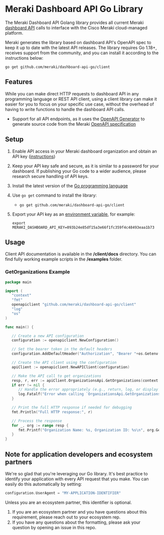 # Meraki Dashboard API Go Library

The Meraki Dashboard API Golang library provides all current Meraki [dashboard API](https://developer.cisco.com/meraki/api-v1/) 
calls to interface with the Cisco Meraki cloud-managed platform.

Meraki generates the library based on dashboard API's OpenAPI spec to keep it up to date with the latest API releases.
The library requires Go 1.18+, receives support from the community, and you can install it according to the instructions below:

```shell
go get github.com/meraki/dashboard-api-go/client
```

## Features

While you can make direct HTTP requests to dashboard API in any programming language or REST API client, using a client library can make it easier for you to focus on your specific use case, without the overhead of having to write functions to handle the dashboard API calls.

* Support for all API endpoints, as it uses the [OpenAPI Generator](https://openapi-generator.tech) to generate source code from the Meraki [OpenAPI specification](https://api.meraki.com/api/v1/openapiSpec)

## Setup

1. Enable API access in your Meraki dashboard organization and obtain an API key ([instructions](https://documentation.meraki.com/zGeneral_Administration/Other_Topics/The_Cisco_Meraki_Dashboard_API))

2. Keep your API key safe and secure, as it is similar to a password for your dashboard. If publishing your Go code to a wider audience, please research secure handling of API keys.

3. Install the latest version of the [Go programming language](https://golang.org/doc/install)

4. Use `go get` command to install the library:
    * `go get github.com/meraki/dashboard-api-go/client`
   
5. Export your API key as an [environment variable](https://www.twilio.com/blog/2017/01/how-to-set-environment-variables.html), for example:

    ```shell
    export MERAKI_DASHBOARD_API_KEY=093b24e85df15a3e66f1fc359f4c48493eaa1b73
    ```

## Usage

Client API documentation is available in the **/client/docs** directory.
You can find fully working example scripts in the **/examples** folder.

### GetOrganizations Example

```go
package main

import (
   "context"
   "fmt"
   openapiclient "github.com/meraki/dashboard-api-go/client"
   "log"
   "os"
)

func main() {

   // Create a new API configuration
   configuration := openapiclient.NewConfiguration()

   // Set the bearer token in the default headers
   configuration.AddDefaultHeader("Authorization", "Bearer "+os.Getenv("MERAKI_DASHBOARD_API_KEY"))

   // Create the API client using the configuration
   apiClient := openapiclient.NewAPIClient(configuration)

   // Make the API call to get organizations
   resp, r, err := apiClient.OrganizationsApi.GetOrganizations(context.Background()).Execute()
   if err != nil {
      // Handle the error appropriately (e.g., return, log, or display a user-friendly message)
      log.Fatalf("Error when calling `OrganizationsApi.GetOrganizations`: %v\n", err)
   }

   // Print the full HTTP response if needed for debugging
   fmt.Println("Full HTTP response:", r)

   // Process the response
   for _, org := range resp {
      fmt.Printf("Organization Name: %s, Organization ID: %s\n", org.GetName(), org.GetId())
   }
}
```


## Note for application developers and ecosystem partners

We're so glad that you're leveraging our Go library. It's best practice to identify your application with every API request that you make. 
You can easily do this automatically by setting:

```go
configuration.UserAgent = "MY-APPLICATION-IDENTIFIER"
```

Unless you are an ecosystem partner, this identifier is optional.

1. If you are an ecosystem partner and you have questions about this requirement, please reach out to your ecosystem rep.
2. If you have any questions about the formatting, please ask your question by opening an issue in this repo.
